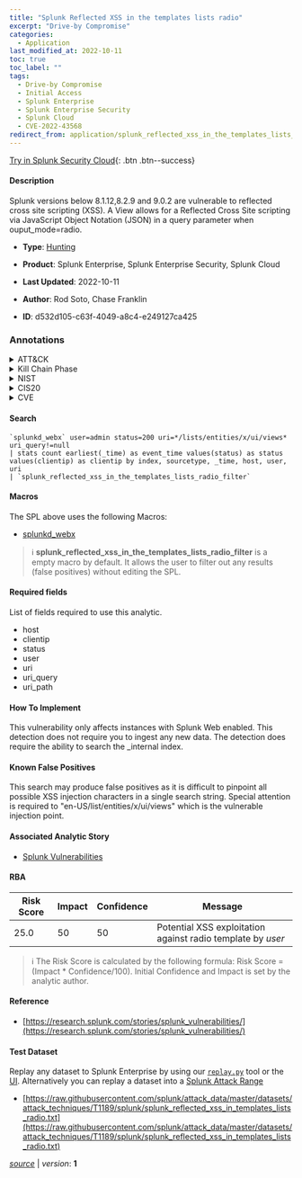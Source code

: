 ```yaml
---
title: "Splunk Reflected XSS in the templates lists radio"
excerpt: "Drive-by Compromise"
categories:
  - Application
last_modified_at: 2022-10-11
toc: true
toc_label: ""
tags:
  - Drive-by Compromise
  - Initial Access
  - Splunk Enterprise
  - Splunk Enterprise Security
  - Splunk Cloud
  - CVE-2022-43568
redirect_from: application/splunk_reflected_xss_in_the_templates_lists_radio/
---
```




[Try in Splunk Security Cloud](https://www.splunk.com/en_us/cyber-security.html){: .btn .btn--success}

#### Description

Splunk versions below 8.1.12,8.2.9 and 9.0.2 are vulnerable to reflected cross site scripting (XSS). A View allows for a Reflected Cross Site scripting via JavaScript Object Notation (JSON) in a query parameter when ouput_mode=radio.

- **Type**: [Hunting](https://github.com/splunk/security_content/wiki/Detection-Analytic-Types)
- **Product**: Splunk Enterprise, Splunk Enterprise Security, Splunk Cloud

- **Last Updated**: 2022-10-11
- **Author**: Rod Soto, Chase Franklin
- **ID**: d532d105-c63f-4049-a8c4-e249127ca425

### Annotations
<details>
  <summary>ATT&CK</summary>

<div markdown="1">

#### [ATT&CK](https://attack.mitre.org/)

| ID          | Technique   | Tactic         |
| ----------- | ----------- |--------------- |
| [T1189](https://attack.mitre.org/techniques/T1189/) | Drive-by Compromise | Initial Access |

</div>
</details>


<details>
  <summary>Kill Chain Phase</summary>

<div markdown="1">

* Exploitation


</div>
</details>


<details>
  <summary>NIST</summary>

<div markdown="1">

* DE.CM



</div>
</details>

<details>
  <summary>CIS20</summary>

<div markdown="1">

* CIS 3
* CIS 5
* CIS 16



</div>
</details>

<details>
  <summary>CVE</summary>

<div markdown="1">

| ID          | Summary | [CVSS](https://nvd.nist.gov/vuln-metrics/cvss) |
| ----------- | ----------- | -------------- |
| [CVE-2022-43568](https://nvd.nist.gov/vuln/detail/CVE-2022-43568) | In Splunk Enterprise versions below 8.1.12, 8.2.9, and 9.0.2, a View allows for a Reflected Cross Site Scripting via JavaScript Object Notation (JSON) in a query parameter when output_mode=radio. | None |



</div>
</details>


#### Search

```
`splunkd_webx` user=admin status=200 uri=*/lists/entities/x/ui/views* uri_query!=null 
| stats count earliest(_time) as event_time values(status) as status values(clientip) as clientip by index, sourcetype, _time, host, user, uri 
| `splunk_reflected_xss_in_the_templates_lists_radio_filter`
```

#### Macros
The SPL above uses the following Macros:
* [splunkd_webx](https://github.com/splunk/security_content/blob/develop/macros/splunkd_webx.yml)

> :information_source:
> **splunk_reflected_xss_in_the_templates_lists_radio_filter** is a empty macro by default. It allows the user to filter out any results (false positives) without editing the SPL.



#### Required fields
List of fields required to use this analytic.
* host
* clientip
* status
* user
* uri
* uri_query
* uri_path



#### How To Implement
This vulnerability only affects instances with Splunk Web enabled. This detection does not require you to ingest any new data. The detection does require the ability to search the _internal index.
#### Known False Positives
This search may produce false positives as it is difficult to pinpoint all possible XSS injection characters in a single search string. Special attention is required to &#34;en-US/list/entities/x/ui/views&#34; which is the vulnerable injection point.

#### Associated Analytic Story
* [Splunk Vulnerabilities](/stories/splunk_vulnerabilities)




#### RBA

| Risk Score  | Impact      | Confidence   | Message      |
| ----------- | ----------- |--------------|--------------|
| 25.0 | 50 | 50 | Potential XSS exploitation against radio template by $user$ |


> :information_source:
> The Risk Score is calculated by the following formula: Risk Score = (Impact * Confidence/100). Initial Confidence and Impact is set by the analytic author.


#### Reference

* [https://research.splunk.com/stories/splunk_vulnerabilities/](https://research.splunk.com/stories/splunk_vulnerabilities/)



#### Test Dataset
Replay any dataset to Splunk Enterprise by using our [`replay.py`](https://github.com/splunk/attack_data#using-replaypy) tool or the [UI](https://github.com/splunk/attack_data#using-ui).
Alternatively you can replay a dataset into a [Splunk Attack Range](https://github.com/splunk/attack_range#replay-dumps-into-attack-range-splunk-server)

* [https://raw.githubusercontent.com/splunk/attack_data/master/datasets/attack_techniques/T1189/splunk/splunk_reflected_xss_in_templates_lists_radio.txt](https://raw.githubusercontent.com/splunk/attack_data/master/datasets/attack_techniques/T1189/splunk/splunk_reflected_xss_in_templates_lists_radio.txt)



[*source*](https://github.com/splunk/security_content/tree/develop/detections/application/splunk_reflected_xss_in_the_templates_lists_radio.yml) \| *version*: **1**